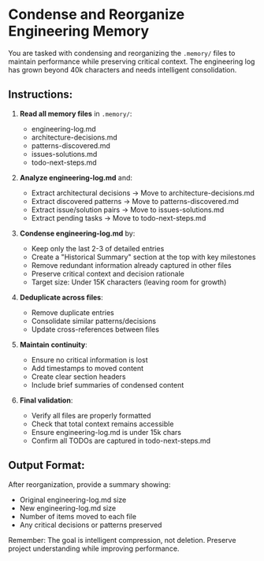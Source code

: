 # Condense and Reorganize Engineering Memory

You are tasked with condensing and reorganizing the `.memory/` files to maintain performance while preserving critical context. The engineering log has grown beyond 40k characters and needs intelligent consolidation.

## Instructions:

1. **Read all memory files** in `.memory/`:
   - engineering-log.md
   - architecture-decisions.md
   - patterns-discovered.md
   - issues-solutions.md
   - todo-next-steps.md

2. **Analyze engineering-log.md** and:
   - Extract architectural decisions → Move to architecture-decisions.md
   - Extract discovered patterns → Move to patterns-discovered.md
   - Extract issue/solution pairs → Move to issues-solutions.md
   - Extract pending tasks → Move to todo-next-steps.md

3. **Condense engineering-log.md** by:
   - Keep only the last 2-3 of detailed entries
   - Create a "Historical Summary" section at the top with key milestones
   - Remove redundant information already captured in other files
   - Preserve critical context and decision rationale
   - Target size: Under 15K characters (leaving room for growth)

4. **Deduplicate across files**:
   - Remove duplicate entries
   - Consolidate similar patterns/decisions
   - Update cross-references between files

5. **Maintain continuity**:
   - Ensure no critical information is lost
   - Add timestamps to moved content
   - Create clear section headers
   - Include brief summaries of condensed content

6. **Final validation**:
   - Verify all files are properly formatted
   - Check that total context remains accessible
   - Ensure engineering-log.md is under 15k chars
   - Confirm all TODOs are captured in todo-next-steps.md

## Output Format:

After reorganization, provide a summary showing:
- Original engineering-log.md size
- New engineering-log.md size
- Number of items moved to each file
- Any critical decisions or patterns preserved

Remember: The goal is intelligent compression, not deletion. Preserve project understanding while improving performance.
